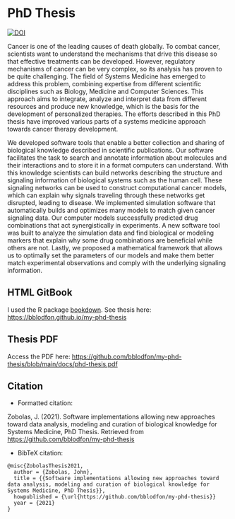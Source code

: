 # PhD Thesis

[![DOI](https://zenodo.org/badge/DOI/10.5281/zenodo.4889742.svg)](https://doi.org/10.5281/zenodo.4889742)

Cancer is one of the leading causes of death globally. To combat cancer, scientists want to understand the mechanisms that drive this disease so that effective treatments can be developed. However, regulatory mechanisms of cancer can be very complex, so its analysis has proven to be quite challenging. The field of Systems Medicine has emerged to address this problem, combining expertise from different scientific disciplines such as Biology, Medicine and Computer Sciences. This approach aims to integrate, analyze and interpret data from different resources and produce new knowledge, which is the basis for the development of personalized therapies. The efforts described in this PhD thesis have improved various parts of a systems medicine approach towards cancer therapy development.

We developed software tools that enable a better collection and sharing of biological knowledge described in scientific publications. Our software facilitates the task to search and annotate information about molecules and their interactions and to store it in a format computers can understand. With this knowledge scientists can build networks describing the structure and signaling information of biological systems such as the human cell. These signaling networks can be used to construct computational cancer models, which can explain why signals traveling through these networks get disrupted, leading to disease. We implemented simulation software that automatically builds and optimizes many models to match given cancer signaling data. Our computer models successfully predicted drug combinations that act synergistically in experiments. A new software tool was built to analyze the simulation data and find biological or modeling markers that explain why some drug combinations are beneficial while others are not. Lastly, we proposed a mathematical framework that allows us to optimally set the parameters of our models and make them better match experimental observations and comply with the underlying signaling information.

## HTML GitBook

I used the R package [bookdown](https://github.com/rstudio/bookdown/).
See thesis here: https://bblodfon.github.io/my-phd-thesis

## Thesis PDF

Access the PDF here: https://github.com/bblodfon/my-phd-thesis/blob/main/docs/phd-thesis.pdf

## Citation

- Formatted citation:

Zobolas, J. (2021). Software implementations allowing new approaches toward data analysis, modeling and curation of biological knowledge for Systems Medicine, PhD Thesis. Retrieved from https://github.com/bblodfon/my-phd-thesis

- BibTeX citation:

```
@misc{ZobolasThesis2021,
  author = {Zobolas, John},
  title = {{Software implementations allowing new approaches toward data analysis, modeling and curation of biological knowledge for Systems Medicine, PhD Thesis}},
  howpublished = {\url{https://github.com/bblodfon/my-phd-thesis}}
  year = {2021}
}
```
